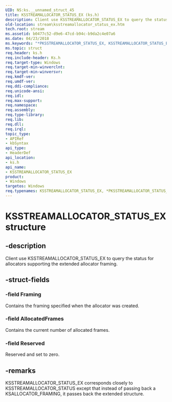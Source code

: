 ```yaml
---
UID: NS:ks.__unnamed_struct_45
title: KSSTREAMALLOCATOR_STATUS_EX (ks.h)
description: Client use KSSTREAMALLOCATOR_STATUS_EX to query the status for allocators supporting the extended allocator framing.
old-location: stream\ksstreamallocator_status_ex.htm
tech.root: stream
ms.assetid: b0477c52-d9e6-47cd-b94c-b9da2c4e07a6
ms.date: 04/23/2018
ms.keywords: "*PKSSTREAMALLOCATOR_STATUS_EX, KSSTREAMALLOCATOR_STATUS_EX, KSSTREAMALLOCATOR_STATUS_EX structure [Streaming Media Devices], PKSSTREAMALLOCATOR_STATUS_EX, PKSSTREAMALLOCATOR_STATUS_EX structure pointer [Streaming Media Devices], ks-struct_e62b6482-11b5-48be-9263-719809e9e79d.xml, ks/KSSTREAMALLOCATOR_STATUS_EX, ks/PKSSTREAMALLOCATOR_STATUS_EX, stream.ksstreamallocator_status_ex"
ms.topic: struct
req.header: ks.h
req.include-header: Ks.h
req.target-type: Windows
req.target-min-winverclnt: 
req.target-min-winversvr: 
req.kmdf-ver: 
req.umdf-ver: 
req.ddi-compliance: 
req.unicode-ansi: 
req.idl: 
req.max-support: 
req.namespace: 
req.assembly: 
req.type-library: 
req.lib: 
req.dll: 
req.irql: 
topic_type:
- APIRef
- kbSyntax
api_type:
- HeaderDef
api_location:
- ks.h
api_name:
- KSSTREAMALLOCATOR_STATUS_EX
product:
- Windows
targetos: Windows
req.typenames: KSSTREAMALLOCATOR_STATUS_EX, *PKSSTREAMALLOCATOR_STATUS_EX
---
```


# KSSTREAMALLOCATOR_STATUS_EX structure


## -description


Client use KSSTREAMALLOCATOR_STATUS_EX to query the status for allocators supporting the extended allocator framing.


## -struct-fields




### -field Framing

Contains the framing specified when the allocator was created.


### -field AllocatedFrames

Contains the current number of allocated frames.


### -field Reserved

Reserved and set to zero.


## -remarks



KSSTREAMALLOCATOR_STATUS_EX corresponds closely to KSSTREAMALLOCATOR_STATUS except that instead of passing back a KSALLOCATOR_FRAMING, it passes back the extended structure.



